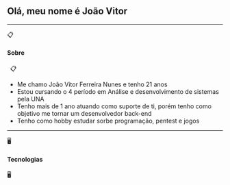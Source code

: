 <h2>Olá, meu nome é João Vitor</h2>

<hr>

📋  <h4>Sobre</h4>  📋

<ul>
  <li>Me chamo João Vitor Ferreira Nunes e tenho 21 anos</li>
  <li>Estou cursando o 4 período em Análise e desenvolvimento de sistemas pela UNA</li>
  <li>Tenho mais de 1 ano atuando como suporte de ti, porém tenho como objetivo me tornar um desenvolvedor back-end</li>
  <li>Tenho como hobby estudar sorbe programação, pentest e jogos</li>
</ul>

<hr>

🖥 <h4>Tecnologias</h4> 🖥
